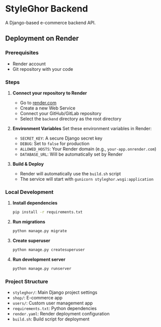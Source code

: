 # StyleGhor Backend

A Django-based e-commerce backend API.

## Deployment on Render

### Prerequisites
- Render account
- Git repository with your code

### Steps

1. **Connect your repository to Render**
   - Go to [render.com](https://render.com)
   - Create a new Web Service
   - Connect your GitHub/GitLab repository
   - Select the `backend` directory as the root directory

2. **Environment Variables**
   Set these environment variables in Render:
   - `SECRET_KEY`: A secure Django secret key
   - `DEBUG`: Set to `false` for production
   - `ALLOWED_HOSTS`: Your Render domain (e.g., `your-app.onrender.com`)
   - `DATABASE_URL`: Will be automatically set by Render

3. **Build & Deploy**
   - Render will automatically use the `build.sh` script
   - The service will start with `gunicorn styleghor.wsgi:application`

### Local Development

1. **Install dependencies**
   ```bash
   pip install -r requirements.txt
   ```

2. **Run migrations**
   ```bash
   python manage.py migrate
   ```

3. **Create superuser**
   ```bash
   python manage.py createsuperuser
   ```

4. **Run development server**
   ```bash
   python manage.py runserver
   ```

### Project Structure
- `styleghor/`: Main Django project settings
- `shop/`: E-commerce app
- `users/`: Custom user management app
- `requirements.txt`: Python dependencies
- `render.yaml`: Render deployment configuration
- `build.sh`: Build script for deployment
